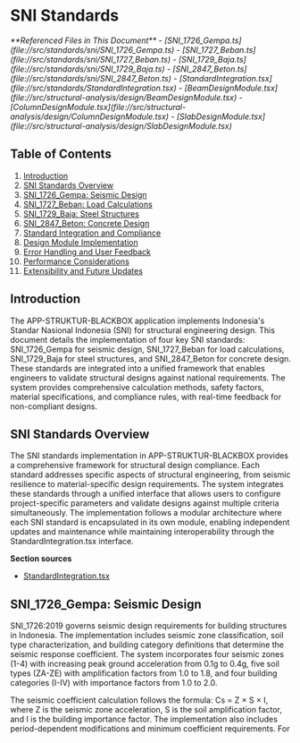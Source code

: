 
# SNI Standards

<cite>
**Referenced Files in This Document**   
- [SNI_1726_Gempa.ts](file://src/standards/sni/SNI_1726_Gempa.ts)
- [SNI_1727_Beban.ts](file://src/standards/sni/SNI_1727_Beban.ts)
- [SNI_1729_Baja.ts](file://src/standards/sni/SNI_1729_Baja.ts)
- [SNI_2847_Beton.ts](file://src/standards/sni/SNI_2847_Beton.ts)
- [StandardIntegration.tsx](file://src/standards/StandardIntegration.tsx)
- [BeamDesignModule.tsx](file://src/structural-analysis/design/BeamDesignModule.tsx)
- [ColumnDesignModule.tsx](file://src/structural-analysis/design/ColumnDesignModule.tsx)
- [SlabDesignModule.tsx](file://src/structural-analysis/design/SlabDesignModule.tsx)
</cite>

## Table of Contents
1. [Introduction](#introduction)
2. [SNI Standards Overview](#sni-standards-overview)
3. [SNI_1726_Gempa: Seismic Design](#sni_1726_gempa-seismic-design)
4. [SNI_1727_Beban: Load Calculations](#sni_1727_beban-load-calculations)
5. [SNI_1729_Baja: Steel Structures](#sni_1729_baja-steel-structures)
6. [SNI_2847_Beton: Concrete Design](#sni_2847_beton-concrete-design)
7. [Standard Integration and Compliance](#standard-integration-and-compliance)
8. [Design Module Implementation](#design-module-implementation)
9. [Error Handling and User Feedback](#error-handling-and-user-feedback)
10. [Performance Considerations](#performance-considerations)
11. [Extensibility and Future Updates](#extensibility-and-future-updates)

## Introduction
The APP-STRUKTUR-BLACKBOX application implements Indonesia's Standar Nasional Indonesia (SNI) for structural engineering design. This document details the implementation of four key SNI standards: SNI_1726_Gempa for seismic design, SNI_1727_Beban for load calculations, SNI_1729_Baja for steel structures, and SNI_2847_Beton for concrete design. These standards are integrated into a unified framework that enables engineers to validate structural designs against national requirements. The system provides comprehensive calculation methods, safety factors, material specifications, and compliance rules, with real-time feedback for non-compliant designs.

## SNI Standards Overview
The SNI standards implementation in APP-STRUKTUR-BLACKBOX provides a comprehensive framework for structural design compliance. Each standard addresses specific aspects of structural engineering, from seismic resilience to material-specific design requirements. The system integrates these standards through a unified interface that allows users to configure project-specific parameters and validate designs against multiple criteria simultaneously. The implementation follows a modular architecture where each SNI standard is encapsulated in its own module, enabling independent updates and maintenance while maintaining interoperability through the StandardIntegration.tsx interface.

**Section sources**
- [StandardIntegration.tsx](file://src/standards/StandardIntegration.tsx#L96-L511)

## SNI_1726_Gempa: Seismic Design
SNI_1726:2019 governs seismic design requirements for building structures in Indonesia. The implementation includes seismic zone classification, soil type characterization, and building category definitions that determine the seismic response coefficient. The system incorporates four seismic zones (1-4) with increasing peak ground acceleration from 0.1g to 0.4g, five soil types (ZA-ZE) with amplification factors from 1.0 to 1.8, and four building categories (I-IV) with importance factors from 1.0 to 2.0.

The seismic coefficient calculation follows the formula: Cs = Z × S × I, where Z is the seismic zone acceleration, S is the soil amplification factor, and I is the building importance factor. The implementation also includes period-dependent modifications and minimum coefficient requirements. For